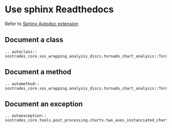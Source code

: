 # Use sphinx Readthedocs

Refer to [Sphinx Autodoc extension](https://www.sphinx-doc.org/en/master/usage/extensions/autodoc.html)

## Document a class
```{eval-rst}
.. autoclass:: sostrades_core.sos_wrapping.analysis_discs.tornado_chart_analysis::TornadoChartAnalysis
```

## Document a method
```{eval-rst}
.. automethod:: sostrades_core.sos_wrapping.analysis_discs.tornado_chart_analysis::TornadoChartAnalysis.__make_tornado_chart
```

## Document an exception
```{eval-rst}
.. autoexception:: sostrades_core.tools.post_processing.charts.two_axes_instanciated_chart::InstanciatedSeriesException
```
